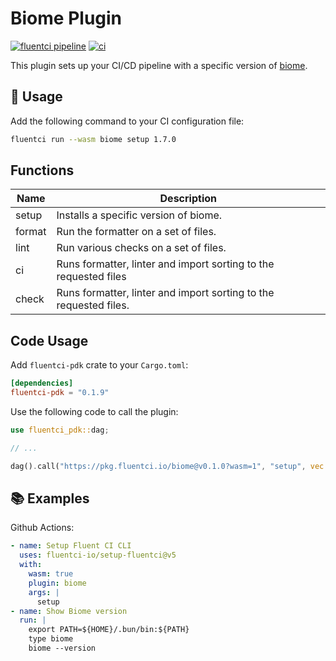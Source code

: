 # Biome Plugin

[![fluentci pipeline](https://shield.fluentci.io/x/biome)](https://pkg.fluentci.io/biome)
[![ci](https://github.com/fluentci-io/biome-plugin/actions/workflows/ci.yml/badge.svg)](https://github.com/fluentci-io/biome-plugin/actions/workflows/ci.yml)

This plugin sets up your CI/CD pipeline with a specific version of [biome](https://biomejs.dev/).

## 🚀 Usage

Add the following command to your CI configuration file:

```bash
fluentci run --wasm biome setup 1.7.0
```

## Functions

| Name   | Description                                                       |
| ------ | ----------------------------------------------------------------- |
| setup  | Installs a specific version of biome.                             |
| format | Run the formatter on a set of files.                              |
| lint   | Run various checks on a set of files.                             |
| ci     | Runs formatter, linter and import sorting to the requested files  |
| check  | Runs formatter, linter and import sorting to the requested files. |

## Code Usage

Add `fluentci-pdk` crate to your `Cargo.toml`:

```toml
[dependencies]
fluentci-pdk = "0.1.9"
```

Use the following code to call the plugin:

```rust
use fluentci_pdk::dag;

// ...

dag().call("https://pkg.fluentci.io/biome@v0.1.0?wasm=1", "setup", vec!["latest"])?;
```

## 📚 Examples

Github Actions:

```yaml
- name: Setup Fluent CI CLI
  uses: fluentci-io/setup-fluentci@v5
  with:
    wasm: true
    plugin: biome
    args: |
      setup
- name: Show Biome version
  run: |
    export PATH=${HOME}/.bun/bin:${PATH}
    type biome
    biome --version
```
